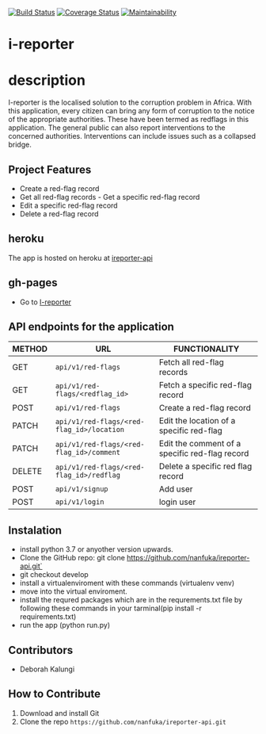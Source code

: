 
[![Build Status](https://travis-ci.org/nanfuka/ireporter-api.svg?branch=162823442-user-able-get-all-redflags)](https://travis-ci.org/nanfuka/ireporter-api)
[![Coverage Status](https://coveralls.io/repos/github/nanfuka/ireporter-api/badge.svg?branch=develop)](https://coveralls.io/github/nanfuka/ireporter-api?branch=develop)
[![Maintainability](https://api.codeclimate.com/v1/badges/aacc695e602d9e473552/maintainability)](https://codeclimate.com/github/nanfuka/ireporter-api/maintainability)


# i-reporter

# description
I-reporter is the localised solution to the corruption problem in Africa. With this application, every citizen can  bring any form of corruption to the notice of the appropriate authorities. These have been termed as redflags in this application. The general public can also report interventions to the concerned authorities. Interventions can include issues such as a collapsed bridge.

## Project Features
- Create a ​red-flag​​ record
- Get all ​red-flag records
​- Get a specific ​red-flag​​ record
- Edit a specific ​red-flag​​ record
- Delete a ​red-flag​​ record

## heroku
The app is hosted on heroku at [ireporter-api](https://reportth.herokuapp.com/)

## gh-pages 
- Go to [I-reporter](https://nanfuka.github.io/iReporter/)

## API endpoints for the application

| METHOD   | URL  | FUNCTIONALITY |
|---|---|---|
| GET |  `api/v1/red-flags` | Fetch all ​red-flag ​​records |
| GET | `api/v1/red-flags/<redflag_id>`| Fetch a specific ​red-flag​​ record |
| POST |  `api/v1/red-flags` | Create a ​red-flag​​ record |
| PATCH |  `api/v1/red-flags/<red-flag_id>/location` | Edit the location of a specific red-flag |
| PATCH |  `api/v1/red-flags/<red-flag_id>/comment` | Edit the comment of a specific red-flag record|
| DELETE | `api/v1/red-flags/<red-flag_id>/redflag` | Delete a specific red flag record
| POST |  `api/v1/signup` | Add user | 
| POST |  `api/v1/login` | login user |


## Instalation
- install python 3.7 or anyother version upwards.
- Clone the GitHub repo: git clone https://github.com/nanfuka/ireporter-api.git`
- git checkout develop
- install a virtualenviroment with these commands (virtualenv venv)
- move into the virtual enviroment.
- install the requred packages which are in the requrements.txt file by following these         commands in your tarminal(pip install -r requirements.txt)
- run the app (python run.py)


## Contributors
* Deborah Kalungi

## How to Contribute
1. Download and install Git
2. Clone the repo `https://github.com/nanfuka/ireporter-api.git`